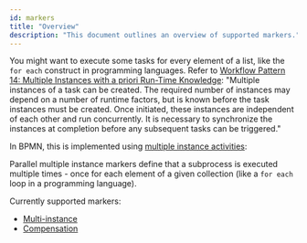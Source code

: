 ```yaml
---
id: markers
title: "Overview"
description: "This document outlines an overview of supported markers."
---
```


You might want to execute some tasks for every element of a list, like the `for each` construct in programming languages. Refer to [Workflow Pattern 14: Multiple Instances with a priori Run-Time Knowledge](http://www.workflowpatterns.com/patterns/control/new/wcp14.php): "Multiple instances of a task can be created. The required number of instances may depend on a number of runtime factors, but is known before the task instances must be created. Once initiated, these instances are independent of each other and run concurrently. It is necessary to synchronize the instances at completion before any subsequent tasks can be triggered."

In BPMN, this is implemented using [multiple instance activities](/components/modeler/bpmn/multi-instance/multi-instance.md):

Parallel multiple instance markers define that a subprocess is executed multiple times - once for each element of a given collection (like a `for each` loop in a programming language).

Currently supported markers:

- [Multi-instance](multi-instance/multi-instance.md)
- [Compensation](compensation-handler/compensation-handler.md)
